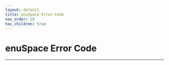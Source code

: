```yaml
---
layout: default
title: enuSpace Error Code
nav_order: 10
has_children: true
---
```



# enuSpace Error Code

---

### 



